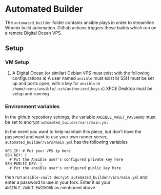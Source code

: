 # Automated Builder

The `automated_builder` folder contains ansible plays in order to streamline Whonix build automation. Github actions triggers these builds which run on a remote Digital Ocean VPS.

## Setup

### VM Setup
1. A Digital Ocean (or similar) Debian VPS must exist with the following configurations
  a) A user named `ansible` must exist
  b) SSH must be set up and ports open, with a key for `ansible` in `/home/users/ansible/.ssh/authorized_keys`
  c) XFCE Desktop must be setup and running


### Environment variables
In the github repository settings, the variable `ANSIBLE_VAULT_PASSWORD` must be set to encrypt `automated_builder/vars/main.yml`

In the event you want to help maintain this piece, but don't have the password and want to use your own runner server, `automated_builder/vars/main.yml` has the following variables

```
VPS_IP: # Put your VPS ip here
SSH_KEY: |
  # Put the Ansible user's configured private key here
SSH_PUBLIC_KEY: |
  # Put the ansible user's configured public key here
```

then run `ansible-vault decrypt automated_builder/vars/main.yml` and enter a password to use in your fork. Enter it as your `ANSIBLE_VAULT_PASSWORD` as mentioned above
